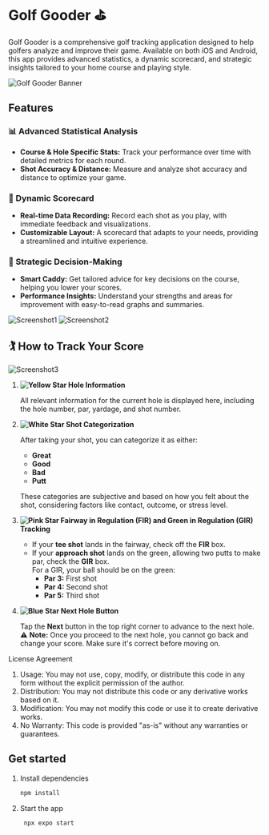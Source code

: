 # Golf Gooder ⛳️

Golf Gooder is a comprehensive golf tracking application designed to help golfers analyze and improve their game. Available on both iOS and Android, this app provides advanced statistics, a dynamic scorecard, and strategic insights tailored to your home course and playing style.

![Golf Gooder Banner](./git_gifs/GG_backgrounds.gif) <!-- Add a banner image of your app here -->

## Features

### 📊 Advanced Statistical Analysis
- **Course & Hole Specific Stats:** Track your performance over time with detailed metrics for each round.
- **Shot Accuracy & Distance:** Measure and analyze shot accuracy and distance to optimize your game.

### 📝 Dynamic Scorecard
- **Real-time Data Recording:** Record each shot as you play, with immediate feedback and visualizations.
- **Customizable Layout:** A scorecard that adapts to your needs, providing a streamlined and intuitive experience.

### 🎯 Strategic Decision-Making
- **Smart Caddy:** Get tailored advice for key decisions on the course, helping you lower your scores.
- **Performance Insights:** Understand your strengths and areas for improvement with easy-to-read graphs and summaries.

![Screenshot1](./git_gifs/GG_play_vid.gif) <!-- Add a screenshot of the app in use -->
![Screenshot2](./git_gifs/GG_stats.gif) <!-- Add another relevant screenshot -->


## 🏌️ How to Track Your Score

![Screenshot3](./git_gifs/how_to_play.png)

1. **![Yellow Star](https://via.placeholder.com/10/FFFF00?text=+) Hole Information**  
     
   All relevant information for the current hole is displayed here, including the hole number, par, yardage, and shot number.

2. **![White Star](https://via.placeholder.com/10/FFFFFF?text=+) Shot Categorization**  
     
   After taking your shot, you can categorize it as either:
   - **Great**
   - **Good**
   - **Bad**
   - **Putt**

   These categories are subjective and based on how you felt about the shot, considering factors like contact, outcome, or stress level.

3. **![Pink Star](https://via.placeholder.com/10/FFC0CB?text=+)  Fairway in Regulation (FIR) and Green in Regulation (GIR) Tracking**  
    
   - If your **tee shot** lands in the fairway, check off the **FIR** box.
   - If your **approach shot** lands on the green, allowing two putts to make par, check the **GIR** box.  
     For a GIR, your ball should be on the green:
     - **Par 3:** First shot
     - **Par 4:** Second shot
     - **Par 5:** Third shot

4. **![Blue Star](https://via.placeholder.com/10/00BFFF?text=+)  Next Hole Button**  
    
   Tap the **Next** button in the top right corner to advance to the next hole.  
   ⚠️ **Note:** Once you proceed to the next hole, you cannot go back and change your score. Make sure it's correct before moving on.









License Agreement

1. Usage: You may not use, copy, modify, or distribute this code in any form without the explicit permission of the author.
2. Distribution: You may not distribute this code or any derivative works based on it.
3. Modification: You may not modify this code or use it to create derivative works.
4. No Warranty: This code is provided "as-is" without any warranties or guarantees.


## Get started

1. Install dependencies

   ```bash
   npm install
   ```

2. Start the app

   ```bash
    npx expo start
   ```

